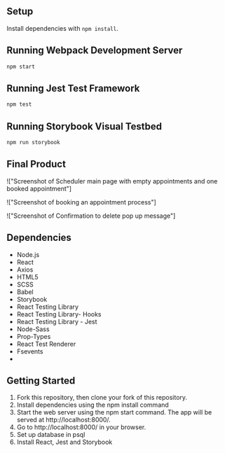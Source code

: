 

## Setup

Install dependencies with `npm install`.

## Running Webpack Development Server

```sh
npm start
```

## Running Jest Test Framework

```sh
npm test
```

## Running Storybook Visual Testbed

```sh
npm run storybook
```

## Final Product

!["Screenshot of Scheduler main page with empty appointments and one booked appointment"]

!["Screenshot of booking an appointment process"]

!["Screenshot of Confirmation to delete pop up message"]

## Dependencies

- Node.js
- React
- Axios
- HTML5
- SCSS
- Babel
- Storybook
- React Testing Library
- React Testing Library- Hooks
- React Testing Library - Jest
- Node-Sass
- Prop-Types
- React Test Renderer
- Fsevents
-

## Getting Started

1. Fork this repository, then clone your fork of this repository.
2. Install dependencies using the npm install command
3. Start the web server using the npm start command. The app will be served at http://localhost:8000/.
4. Go to http://localhost:8000/ in your browser.
5. Set up database in psql
6. Install React, Jest and Storybook